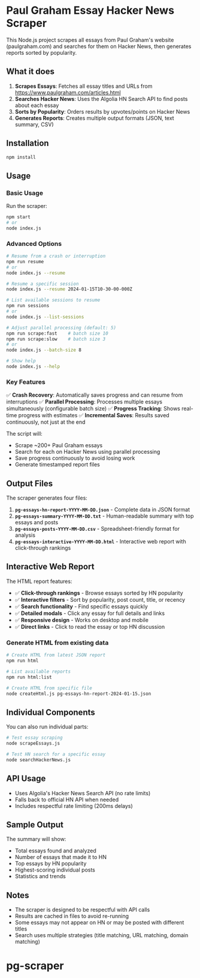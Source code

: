 # Paul Graham Essay Hacker News Scraper

This Node.js project scrapes all essays from Paul Graham's website (paulgraham.com) and searches for them on Hacker News, then generates reports sorted by popularity.

## What it does

1. **Scrapes Essays**: Fetches all essay titles and URLs from https://www.paulgraham.com/articles.html
2. **Searches Hacker News**: Uses the Algolia HN Search API to find posts about each essay
3. **Sorts by Popularity**: Orders results by upvotes/points on Hacker News
4. **Generates Reports**: Creates multiple output formats (JSON, text summary, CSV)

## Installation

```bash
npm install
```

## Usage

### Basic Usage

Run the scraper:

```bash
npm start
# or
node index.js
```

### Advanced Options

```bash
# Resume from a crash or interruption
npm run resume
# or
node index.js --resume

# Resume a specific session
node index.js --resume 2024-01-15T10-30-00-000Z

# List available sessions to resume
npm run sessions
# or
node index.js --list-sessions

# Adjust parallel processing (default: 5)
npm run scrape:fast    # batch size 10
npm run scrape:slow    # batch size 3
# or
node index.js --batch-size 8

# Show help
node index.js --help
```

### Key Features

✅ **Crash Recovery**: Automatically saves progress and can resume from interruptions
✅ **Parallel Processing**: Processes multiple essays simultaneously (configurable batch size)
✅ **Progress Tracking**: Shows real-time progress with estimates
✅ **Incremental Saves**: Results saved continuously, not just at the end

The script will:
- Scrape ~200+ Paul Graham essays
- Search for each on Hacker News using parallel processing
- Save progress continuously to avoid losing work
- Generate timestamped report files

## Output Files

The scraper generates four files:

1. **`pg-essays-hn-report-YYYY-MM-DD.json`** - Complete data in JSON format
2. **`pg-essays-summary-YYYY-MM-DD.txt`** - Human-readable summary with top essays and posts
3. **`pg-essays-posts-YYYY-MM-DD.csv`** - Spreadsheet-friendly format for analysis
4. **`pg-essays-interactive-YYYY-MM-DD.html`** - Interactive web report with click-through rankings

## Interactive Web Report

The HTML report features:
- ✅ **Click-through rankings** - Browse essays sorted by HN popularity
- ✅ **Interactive filters** - Sort by popularity, post count, title, or recency
- ✅ **Search functionality** - Find specific essays quickly
- ✅ **Detailed modals** - Click any essay for full details and links
- ✅ **Responsive design** - Works on desktop and mobile
- ✅ **Direct links** - Click to read the essay or top HN discussion

### Generate HTML from existing data

```bash
# Create HTML from latest JSON report
npm run html

# List available reports
npm run html:list

# Create HTML from specific file
node createHtml.js pg-essays-hn-report-2024-01-15.json
```

## Individual Components

You can also run individual parts:

```bash
# Test essay scraping
node scrapeEssays.js

# Test HN search for a specific essay
node searchHackerNews.js
```

## API Usage

- Uses Algolia's Hacker News Search API (no rate limits)
- Falls back to official HN API when needed
- Includes respectful rate limiting (200ms delays)

## Sample Output

The summary will show:
- Total essays found and analyzed
- Number of essays that made it to HN
- Top essays by HN popularity
- Highest-scoring individual posts
- Statistics and trends

## Notes

- The scraper is designed to be respectful with API calls
- Results are cached in files to avoid re-running
- Some essays may not appear on HN or may be posted with different titles
- Search uses multiple strategies (title matching, URL matching, domain matching)
# pg-scraper
